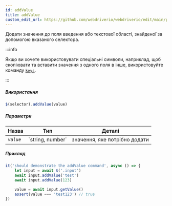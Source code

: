 ```yaml
---
id: addValue
title: addValue
custom_edit_url: https://github.com/webdriverio/webdriverio/edit/main/packages/webdriverio/src/commands/element/addValue.ts
---
```


Додати значення до поля введення або текстової області, знайденої за допомогою вказаного селектора.

:::info

Якщо ви хочете використовувати спеціальні символи, наприклад, щоб скопіювати та вставити значення з одного поля в інше, використовуйте команду
[`keys`](/docs/api/browser/keys).

:::

##### Використання

```js
$(selector).addValue(value)
```

##### Параметри

<table>
  <thead>
    <tr>
      <th>Назва</th><th>Тип</th><th>Деталі</th>
    </tr>
  </thead>
  <tbody>
    <tr>
      <td><code><var>value</var></code></td>
      <td>`string, number`</td>
      <td>значення, яке потрібно додати</td>
    </tr>
  </tbody>
</table>

##### Приклад

```js title="addValue.js"
it('should demonstrate the addValue command', async () => {
    let input = await $('.input')
    await input.addValue('test')
    await input.addValue(123)

    value = await input.getValue()
    assert(value === 'test123') // true
})
```
